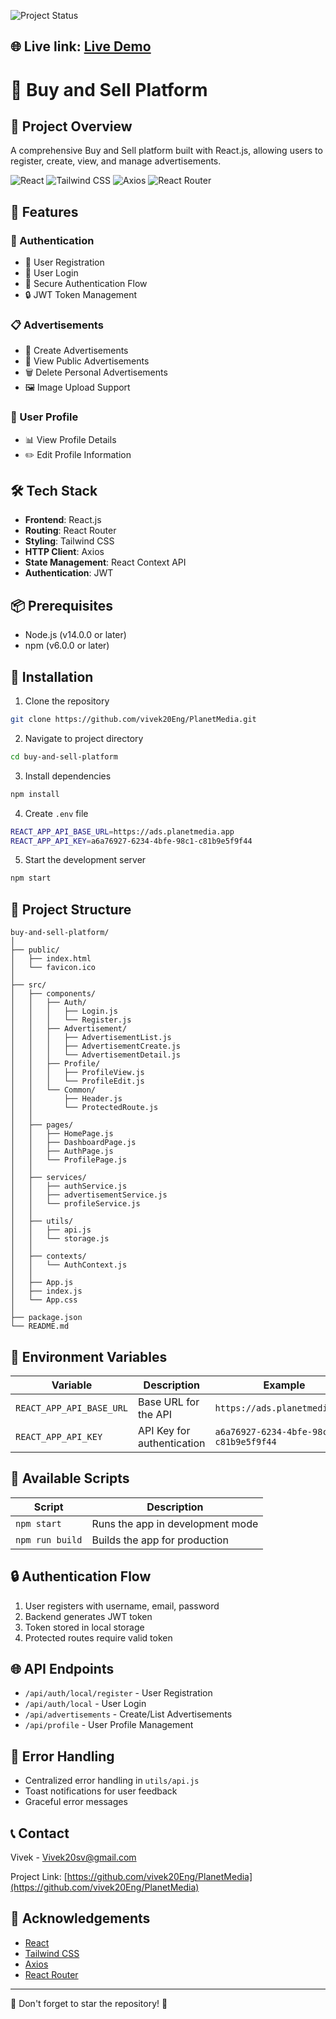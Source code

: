 ![Project Status](https://img.shields.io/badge/Status-In%20Progress-yellow)
## 🌐 Live link: [Live Demo](https://planet-media.vercel.app/auth)

# 🛒 Buy and Sell Platform

## 📝 Project Overview

A comprehensive Buy and Sell platform built with React.js, allowing users to register, create, view, and manage advertisements.

![React](https://img.shields.io/badge/React-61DAFB?style=for-the-badge&logo=react&logoColor=black)
![Tailwind CSS](https://img.shields.io/badge/Tailwind_CSS-38B2AC?style=for-the-badge&logo=tailwind-css&logoColor=white)
![Axios](https://img.shields.io/badge/Axios-5A29E4?style=for-the-badge&logo=axios&logoColor=white)
![React Router](https://img.shields.io/badge/React_Router-CA4245?style=for-the-badge&logo=react-router&logoColor=white)

## 🚀 Features

### 🔐 Authentication
- 🔑 User Registration
- 🔐 User Login
- 🚪 Secure Authentication Flow
- 🔒 JWT Token Management

### 📋 Advertisements
- 📝 Create Advertisements
- 👀 View Public Advertisements
- 🗑️ Delete Personal Advertisements
- 🖼️ Image Upload Support

### 👤 User Profile
- 📊 View Profile Details
- ✏️ Edit Profile Information

## 🛠️ Tech Stack

- **Frontend**: React.js
- **Routing**: React Router
- **Styling**: Tailwind CSS
- **HTTP Client**: Axios
- **State Management**: React Context API
- **Authentication**: JWT

## 📦 Prerequisites

- Node.js (v14.0.0 or later)
- npm (v6.0.0 or later)

## 🔧 Installation

1. Clone the repository
```bash
git clone https://github.com/vivek20Eng/PlanetMedia.git
```

2. Navigate to project directory
```bash
cd buy-and-sell-platform
```

3. Install dependencies
```bash
npm install
```

4. Create `.env` file
```bash
REACT_APP_API_BASE_URL=https://ads.planetmedia.app
REACT_APP_API_KEY=a6a76927-6234-4bfe-98c1-c81b9e5f9f44
```

5. Start the development server
```bash
npm start
```

## 📁 Project Structure

```
buy-and-sell-platform/
│
├── public/
│   ├── index.html
│   └── favicon.ico
│
├── src/
│   ├── components/
│   │   ├── Auth/
│   │   │   ├── Login.js
│   │   │   └── Register.js
│   │   ├── Advertisement/
│   │   │   ├── AdvertisementList.js
│   │   │   ├── AdvertisementCreate.js
│   │   │   └── AdvertisementDetail.js
│   │   ├── Profile/
│   │   │   ├── ProfileView.js
│   │   │   └── ProfileEdit.js
│   │   └── Common/
│   │       ├── Header.js
│   │       └── ProtectedRoute.js
│   │
│   ├── pages/
│   │   ├── HomePage.js
│   │   ├── DashboardPage.js
│   │   ├── AuthPage.js
│   │   └── ProfilePage.js
│   │
│   ├── services/
│   │   ├── authService.js
│   │   ├── advertisementService.js
│   │   └── profileService.js
│   │
│   ├── utils/
│   │   ├── api.js
│   │   └── storage.js
│   │
│   ├── contexts/
│   │   └── AuthContext.js
│   │
│   ├── App.js
│   ├── index.js
│   └── App.css
│
├── package.json
└── README.md
```

## 🔑 Environment Variables

| Variable | Description | Example |
|----------|-------------|---------|
| `REACT_APP_API_BASE_URL` | Base URL for the API | `https://ads.planetmedia.app` |
| `REACT_APP_API_KEY` | API Key for authentication | `a6a76927-6234-4bfe-98c1-c81b9e5f9f44` |

## 🧪 Available Scripts

| Script | Description |
|--------|-------------|
| `npm start` | Runs the app in development mode |
| `npm run build` | Builds the app for production |

## 🔒 Authentication Flow

1. User registers with username, email, password
2. Backend generates JWT token
3. Token stored in local storage
4. Protected routes require valid token

## 🌐 API Endpoints

- `/api/auth/local/register` - User Registration
- `/api/auth/local` - User Login
- `/api/advertisements` - Create/List Advertisements
- `/api/profile` - User Profile Management

## 🚧 Error Handling

- Centralized error handling in `utils/api.js`
- Toast notifications for user feedback
- Graceful error messages


## 📞 Contact

Vivek - Vivek20sv@gmail.com

Project Link: [https://github.com/vivek20Eng/PlanetMedia](https://github.com/vivek20Eng/PlanetMedia)

## 🙏 Acknowledgements

- [React](https://reactjs.org/)
- [Tailwind CSS](https://tailwindcss.com/)
- [Axios](https://axios-http.com/)
- [React Router](https://reactrouter.com/)

---

🌟 Don't forget to star the repository! 🌟